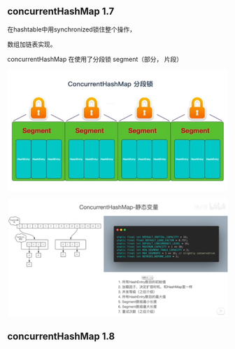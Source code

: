 concurrentHashMap 1.7
---
在hashtable中用synchronized锁住整个操作，

数组加链表实现。

concurrentHashMap 在使用了分段锁 segment（部分， 片段）

![img_1.png](img_1.png)

![img_2.png](img_2.png)

concurrentHashMap 1.8
---